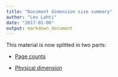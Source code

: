 ```yaml
---
title: "Document dimension size summary"
author: "Leo Lahti"
date: "2017-01-06"
output: markdown_document
---
```


This material is now splitted in two parts:

  * [Page counts](pagecount.md)

  * [Physical dimension](dimension.md)


